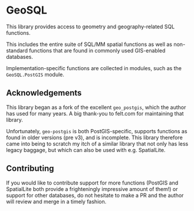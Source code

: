 # GeoSQL

This library provides access to geometry and geography-related SQL functions.

This includes the entire suite of SQL/MM spatial functions as well as
non-standard functions that are found in commonly used GIS-enabled databases.

Implementation-specific functions are collected in modules, such as the
`GeoSQL.PostGIS` module.

## Acknowledgements

This library began as a fork of the excellent `geo_postgis`, which the author
has used for many years. A big thank-you to felt.com for maintaining that
library.

Unfortunately, `geo-postgis` is both PostGIS-specific, supports functions as
found in older versions (pre v3), and is incomplete. This library therefore
came into being to scratch my itch of a similar library that not only has
less legacy baggage, but which can also be used with e.g. SpatialLite.

## Contributing

If you would like to contribute support for more functions (PostGIS and
SpatialLite both provide a frighteningly impressive amount of them!) or
support for other databases, do not hesitate to make a PR and the author
will review and merge in a timely fashion.
